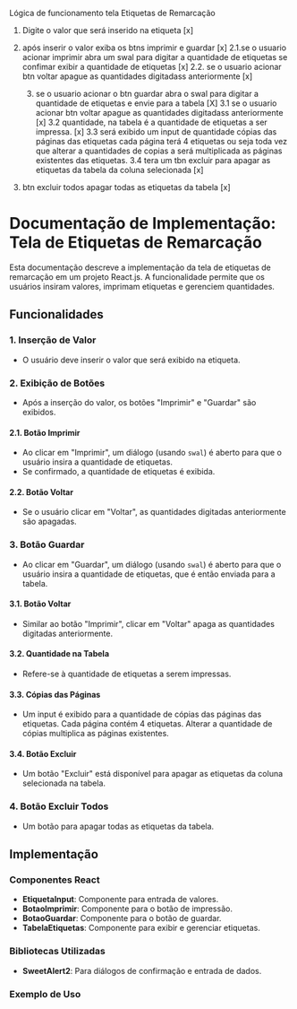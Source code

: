 Lógica de funcionamento tela Etiquetas de Remarcação

1. Digite o valor que será inserido na etiqueta [x]

2. após inserir o valor exiba os btns imprimir  e guardar  [x]
    2.1.se o usuario acionar imprimir abra um swal para digitar a quantidade de etiquetas se confimar exibir a quantidade de etiquetas [x]
    2.2. se o usuario acionar btn voltar apague as quantidades digitadass anteriormente [x]

    3. se o usuario acionar o btn guardar abra o swal para digitar a quantidade de etiquetas e envie para a tabela [X]
    3.1 se o usuario acionar btn voltar apague as quantidades digitadass anteriormente [x]
    3.2 quantidade, na tabela é a quantidade de etiquetas a ser impressa. [x]
    3.3 será exibido um input de quantidade cópias das páginas das etiquetas cada página terá 4 etiquetas ou seja 
        toda vez que alterar a quantidades de copias a será multiplicada as páginas existentes das etiquetas.
    3.4 tera um tbn excluir para apagar as etiquetas da tabela da coluna selecionada [x]

4. btn excluir todos apagar todas as etiquetas da tabela [x]

# Documentação de Implementação: Tela de Etiquetas de Remarcação

Esta documentação descreve a implementação da tela de etiquetas de remarcação em um projeto React.js. A funcionalidade permite que os usuários insiram valores, imprimam etiquetas e gerenciem quantidades.

## Funcionalidades

### 1. Inserção de Valor
- O usuário deve inserir o valor que será exibido na etiqueta.

### 2. Exibição de Botões
- Após a inserção do valor, os botões "Imprimir" e "Guardar" são exibidos.

#### 2.1. Botão Imprimir
- Ao clicar em "Imprimir", um diálogo (usando `swal`) é aberto para que o usuário insira a quantidade de etiquetas.
- Se confirmado, a quantidade de etiquetas é exibida.

#### 2.2. Botão Voltar
- Se o usuário clicar em "Voltar", as quantidades digitadas anteriormente são apagadas.

### 3. Botão Guardar
- Ao clicar em "Guardar", um diálogo (usando `swal`) é aberto para que o usuário insira a quantidade de etiquetas, que é então enviada para a tabela.

#### 3.1. Botão Voltar
- Similar ao botão "Imprimir", clicar em "Voltar" apaga as quantidades digitadas anteriormente.

#### 3.2. Quantidade na Tabela
- Refere-se à quantidade de etiquetas a serem impressas.

#### 3.3. Cópias das Páginas
- Um input é exibido para a quantidade de cópias das páginas das etiquetas. Cada página contém 4 etiquetas. Alterar a quantidade de cópias multiplica as páginas existentes.

#### 3.4. Botão Excluir
- Um botão "Excluir" está disponível para apagar as etiquetas da coluna selecionada na tabela.

### 4. Botão Excluir Todos
- Um botão para apagar todas as etiquetas da tabela.

## Implementação

### Componentes React
- **EtiquetaInput**: Componente para entrada de valores.
- **BotaoImprimir**: Componente para o botão de impressão.
- **BotaoGuardar**: Componente para o botão de guardar.
- **TabelaEtiquetas**: Componente para exibir e gerenciar etiquetas.

### Bibliotecas Utilizadas
- **SweetAlert2**: Para diálogos de confirmação e entrada de dados.

### Exemplo de Uso

